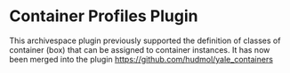 Container Profiles Plugin
=========================
This archivespace plugin previously supported the definition of classes of container (box) that can be assigned to container instances. It has now been merged into the plugin https://github.com/hudmol/yale_containers

